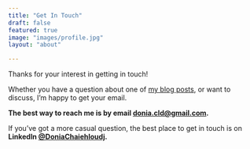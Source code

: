 ```yaml
---
title: "Get In Touch"
draft: false
featured: true
image: "images/profile.jpg"
layout: "about"

---
```



Thanks for your interest in getting in touch!

Whether you have a question about one of [my blog posts](https://doniacld.com/blog), or want to discuss, I’m happy to get your email.

**The best way to reach me is by email donia.cld@gmail.com.**

If you’ve got a more casual question, the best place to get in touch is on **LinkedIn [@DoniaChaiehloudj](https://linkedin.com/in/donia-chaiehloudj).**